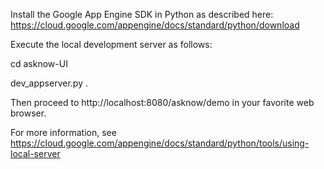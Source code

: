 Install the Google App Engine SDK in Python as described here: https://cloud.google.com/appengine/docs/standard/python/download

Execute the local development server as follows:

  cd asknow-UI
  
  dev_appserver.py .
  
Then proceed to http://localhost:8080/asknow/demo in your favorite web browser.

For more information, see https://cloud.google.com/appengine/docs/standard/python/tools/using-local-server
